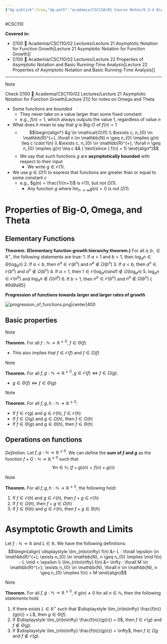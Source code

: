 ```yaml
---
{"dg-publish":true,"dg-path":"academia/CSC110/01 Course Notes/9.3-4 Big-O, Omega, Theta; Asymptotic Growth and Limits.md","permalink":"/academia/csc-110/01-course-notes/9-3-4-big-o-omega-theta-asymptotic-growth-and-limits/","created":"2023-11-05T17:17:06.644-05:00","updated":"2023-11-06T15:54:30.208-05:00"}
---
```


#CSC110 

**Covered in:**
- [[100 📒 Academia/CSC110/02 Lectures/Lecture 21 Asymptotic Notation for Function Growth\|Lecture 21 Asymptotic Notation for Function Growth]]
- [[100 📒 Academia/CSC110/02 Lectures/Lecture 22 Properties of Asymptotic Notation and Basic Running-Time Analysis\|Lecture 22 Properties of Asymptotic Notation and Basic Running-Time Analysis]]

---

> [!note] 
> Check [[100 📒 Academia/CSC110/02 Lectures/Lecture 21 Asymptotic Notation for Function Growth\|Lecture 21]] for notes on Omega and Theta

- Some functions are *bounded*
	- They never take on a value larger than some fixed constant
	- e.g., $f(n) = 1$, which always outputs the value 1, regardless of value $n$
- What does it mean to say that $g$ is Big-O of $f(n) = 1$
	- $$\begin{align*}
	  &g \in \mathcal{O}(f) \\
	  &\exists c, n_{0} \in \mathbb{R}^{+}, \forall n \in \mathbb{N} n \geq n_{0} \implies g(n) \leq c \cdot f(n) \\
	  &\exists c, n_{0} \in \mathbb{R}^{+}, \forall n \geq n_{0} \implies g(n) \leq c && ( \text{since } f(n) = 1)
	  \end{align*}$$
	- We say that such functions $g$ are **asymptotically bounded** with respect to their input
		- We write $g \in \mathcal{O}(1)$.
- We use $g \in \Omega (1)$ to express that functions are greater than or equal to some constant $c$
	- e.g., $g(n) = \frac{1}{n+1}$ is $\mathcal{O}(1)$, but *not* $\Omega (1)$.
		- Any function $g$ where $\displaystyle \lim_{n\to\infty} g(n) = 0$ is not $\Omega (1)$.

# Properties of Big-O, Omega, and Theta

## Elementary Functions

**Theorem. (Elementary function growth hierarchy theorem.)**
For all $a, b, \in \mathbb{R}^{+}$, the following statements are true:
	1. If $a > 1$ and $b > 1$, then $\log_{a}{n} \in \Theta(\log_{b}{n})$
	2. If $a < b$, then $n^{a} \in \mathcal{O}(b^{n})$ and $n^{a} \notin \Omega ( b^{n} )$
	3. If $a < b$, then $a^{n} \in \mathcal{O}(b^{n})$ and $a^{n} \notin \Omega (b^{n})$
	4. If $a > 1$, then $1 \in \mathcal{O}(\log_{a}{n}) and 1 \notin \Omega (\log_{a}{n})$
	5. $\log_{a}{n} \in \mathcal{O}(n^{b})$ and $log_{a}{n} \notin \Omega (n^{b})$
	6. If $b > 1$, then $n^{a} \in \mathcal{O} (b^{n})$ and $n^{a} \notin \Omega (b^{n})$
{ #9d9a95}


**Progression of functions towards larger and larger rates of growth**

![progression_of_functions.png|center|400](/img/user/Files/01%20CSC110/progression_of_functions.png)

## Basic properties

> [!note]
> **Theorem.** For all $f : \mathbb{N} \rightarrow \mathbb{R}^{\geq 0}$, $f \in \Theta(f)$.
> - This also implies that $f \in \mathcal{O}(f)$ and $f \in \Omega (f)$

> [!note] 
> **Theorem.** For all $f, g : \mathbb{N} \rightarrow \mathbb{R}^{\geq 0}, g \in \mathcal{O}(f) \iff f \in \Omega (g)$.
> - $g \in \Theta (f) \iff f \in \Theta (g)$

> [!note] 
> **Theorem.** For all $f, g, h : \mathbb{N} \rightarrow \mathbb{R}^{\geq 0}$:
> - If $f \in \mathcal{O}(g)$ and $g \in \mathcal{O}(h)$, $f \in \mathcal{O}(h)$
> - If $f \in \Omega (g)$ and $g \in \Omega(h)$, then $f \in \Omega (h)$
> - If $f \in \Theta (g)$ and $g \in \Theta (h)$, then $f \in \Theta (h)$


## Operations on functions

*Definition.* Let $f, g : \mathbb{N} \rightarrow \mathbb{R}^{\geq 0}$. We can define the **sum of $f$ and $g$** as the function $f + G : \mathbb{N} \rightarrow \mathbb{R}^{\geq 0}$ such that
$$\forall n \in \mathbb{N}, (f + g)(n) = f(n) + g(n)$$
> [!note] 
> **Theorem.** For all $f, g , h : \mathbb{N} \rightarrow \mathbb{R}^{\geq 0}$, the following hold:
> 1. If $f \in \mathcal{O}(h)$ and $g \in \mathcal{O}(h)$, then $f + g \in \mathcal{O}(h)$
> 2. If $f \in \Omega (h)$, then $f + g \in \Omega (h)$
> 3. If $f \in \Theta (h)$ and $g \in \mathcal{O}(h)$, then $f + g \in \Theta (h)$

# Asymptotic Growth and Limits

Let $f : \mathbb{N} \rightarrow \mathbb{R}$ and $L \in \mathbb{R}$. We have the following definitions:
$$\begin{align}
\displaystyle \lim_{n\to\infty} f(n) &= L
: \forall \epsilon \in \mathbb{R}^{+}, \exists n_{0} \in \mathbb{N}, n \geq n_{0}
\implies \mid f(n) - L \mid < \epsilon \\
\lim_{n\to\infty} f(n) &= \infty
: \forall M \in \mathbb{R}^{+}, \exists n_{0} \in \mathbb{N}, \forall n \in \mathbb{N}, n \geq n_{0}
\implies f(n) > M
\end{align}$$
 > [!note]
 > **Theorem.** For all $f, g : \mathbb{N} \rightarrow \mathbb{R}^{\geq 0}$, if $g(n) \neq 0$ for all $n \in \mathbb{N}$, then the following statements hold:
> 	1. If there exists $L \in \mathbb{R}^{+}$ such that $\displaystyle \lim_{n\to\infty} \frac{f(n)}{g(n)} = L$, then $g \in \Theta (f)$.
> 	2. If $\displaystyle \lim_{n\to\infty} \frac{f(n)}{g(n)} = 0$, then $f \in \mathcal{O}(g)$ and $f \notin \Theta (g)$.
> 	3. If $\displaystyle \lim_{n\to\infty} \frac{f(n)}{g(n)} = \infty$, then $f \in \Omega {g}$ and $f \notin \mathcal{O}(g)$.

